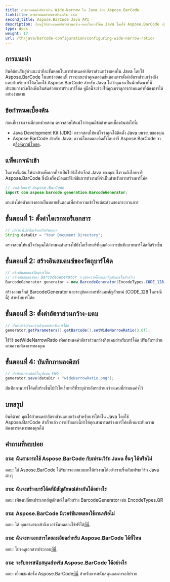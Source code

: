 ```yaml
---
title: การกำหนดค่าอัตราส่วน Wide-Narrow ใน Java ด้วย Aspose.BarCode
linktitle: การกำหนดค่าอัตราส่วนกว้าง-แคบ
second_title: Aspose.BarCode Java API
description: เรียนรู้วิธีกำหนดค่าอัตราส่วนกว้าง-แคบในบาร์โค้ด Java โดยใช้ Aspose.BarCode ปฏิบัติตามคำแนะนำทีละขั้นตอนของเราเพื่อการปรับแต่งที่ราบรื่น
type: docs
weight: 17
url: /th/java/barcode-configuration/configuring-wide-narrow-ratio/
---
```


## การแนะนำ

ยินดีต้อนรับสู่คำแนะนำทีละขั้นตอนในการกำหนดค่าอัตราส่วนกว้างแคบใน Java โดยใช้ Aspose.BarCode ในบทช่วยสอนนี้ เราจะแนะนำคุณตลอดขั้นตอนการตั้งค่าอัตราส่วนกว้างถึงแคบสำหรับบาร์โค้ดโดยใช้ Aspose.BarCode สำหรับ Java ไม่ว่าคุณจะเป็นนักพัฒนาที่มีประสบการณ์หรือเพิ่งเริ่มต้นด้วยการสร้างบาร์โค้ด คู่มือนี้จะช่วยให้คุณบรรลุการกำหนดค่าที่ต้องการได้อย่างง่ายดาย

## ข้อกำหนดเบื้องต้น

ก่อนที่เราจะเจาะลึกบทช่วยสอน ตรวจสอบให้แน่ใจว่าคุณมีข้อกำหนดเบื้องต้นต่อไปนี้:

- Java Development Kit (JDK): ตรวจสอบให้แน่ใจว่าคุณได้ติดตั้ง Java บนระบบของคุณ
-  Aspose.BarCode สำหรับ Java: ดาวน์โหลดและติดตั้งไลบรารี Aspose.BarCode จาก[ลิ้งค์ดาวน์โหลด](https://releases.aspose.com/barcode/java/).

## แพ็คเกจนำเข้า

ในการเริ่มต้น ให้นำเข้าแพ็คเกจที่จำเป็นไปยังโปรเจ็กต์ Java ของคุณ ซึ่งรวมถึงไลบรารี Aspose.BarCode ซึ่งมีเครื่องมือและฟังก์ชันการทำงานที่จำเป็นสำหรับการสร้างบาร์โค้ด

```java
// นำเข้าไลบรารี Aspose.BarCode
import com.aspose.barcode.generation.BarcodeGenerator;
```

มาแบ่งโค้ดตัวอย่างออกเป็นหลายขั้นตอนเพื่อทำความเข้าใจแต่ละส่วนของกระบวนการ

## ขั้นตอนที่ 1: ตั้งค่าไดเรกทอรีเอกสาร

```java
// เส้นทางไปยังไดเร็กทอรีทรัพยากร
String dataDir = "Your Document Directory";
```

ตรวจสอบให้แน่ใจว่าคุณได้กำหนดเส้นทางไปยังไดเร็กทอรีที่คุณต้องการบันทึกภาพบาร์โค้ดที่สร้างขึ้น

## ขั้นตอนที่ 2: สร้างอินสแตนซ์ของวัตถุบาร์โค้ด

```java
// สร้างอินสแตนซ์วัตถุบาร์โค้ด
// สร้างอินสแตนซ์ของ BarcodeGenerator ระบุข้อความโค้ดและสัญลักษณ์ในตัวสร้าง
BarcodeGenerator generator = new BarcodeGenerator(EncodeTypes.CODE_128, "12345678");
```

สร้างออบเจ็กต์ BarcodeGenerator และระบุข้อความรหัสและสัญลักษณ์ (CODE_128 ในกรณีนี้) สำหรับบาร์โค้ด

## ขั้นตอนที่ 3: ตั้งค่าอัตราส่วนกว้าง-แคบ

```java
// ตั้งค่าอัตราส่วนกว้างถึงแคบสำหรับบาร์โค้ด
generator.getParameters().getBarcode().setWideNarrowRatio(3.0f);
```

ใช้วิธี setWideNarrowRatio เพื่อกำหนดค่าอัตราส่วนกว้างถึงแคบสำหรับบาร์โค้ด ปรับอัตราส่วนตามความต้องการของคุณ

## ขั้นตอนที่ 4: บันทึกภาพลงดิสก์

```java
// บันทึกภาพลงดิสก์ในรูปแบบ PNG
generator.save(dataDir + "wideNarrowRatio.png");
```

บันทึกภาพบาร์โค้ดที่สร้างขึ้นไปยังไดเร็กทอรีที่ระบุด้วยอัตราส่วนกว้างแคบที่กำหนดค่าไว้

## บทสรุป

ยินดีด้วย! คุณได้กำหนดค่าอัตราส่วนแคบกว้างสำหรับบาร์โค้ดใน Java โดยใช้ Aspose.BarCode สำเร็จแล้ว การปรับแต่งนี้ทำให้คุณสามารถสร้างบาร์โค้ดที่เหมาะกับความต้องการเฉพาะของคุณได้

## คำถามที่พบบ่อย

### ถาม: ฉันสามารถใช้ Aspose.BarCode กับเฟรมเวิร์ก Java อื่นๆ ได้หรือไม่
ตอบ: ใช่ Aspose.BarCode ได้รับการออกแบบมาให้ทำงานได้อย่างราบรื่นกับเฟรมเวิร์ก Java ต่างๆ

### ถาม: ฉันจะสร้างบาร์โค้ดที่มีสัญลักษณ์ต่างกันได้อย่างไร
ตอบ: เพียงเปลี่ยนประเภทสัญลักษณ์ในตัวสร้าง BarcodeGenerator เช่น EncodeTypes.QR

### ถาม: Aspose.BarCode มีเวอร์ชันทดลองใช้งานหรือไม่
 ตอบ: ได้ คุณสามารถเข้าถึงเวอร์ชันทดลองใช้ฟรีได้[ที่นี่](https://releases.aspose.com/).

### ถาม: ฉันจะหาเอกสารโดยละเอียดสำหรับ Aspose.BarCode ได้ที่ไหน
 ตอบ: โปรดดูเอกสารประกอบ[ที่นี่](https://reference.aspose.com/barcode/java/).

### ถาม: จะรับการสนับสนุนสำหรับ Aspose.BarCode ได้อย่างไร
 ตอบ: เยี่ยมชมฟอรั่ม Aspose.BarCode[ที่นี่](https://forum.aspose.com/c/barcode/13) สำหรับการสนับสนุนและการอภิปราย
